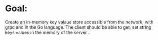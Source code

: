 
# Goal:


Create an in-memory key valaue store accessible from the network, with grpc and in the Go language. The client should be able to get, set string keys values in the memory of the server .
